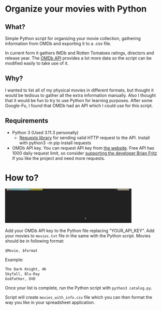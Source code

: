 # Organize your movies with Python

## What? 
Simple Python script for organizing your movie collection, gathering information from OMDb and exporting it to a .csv file. 

In current form it gathers IMDb and Rotten Tomatoes ratings, directors and release year. The [OMDb API](http://www.omdbapi.com) provides a lot more data so the script can be modified easily to take use of it.
## Why? 
I wanted to list all of my physical movies in different formats, but thought it would be tedious to gather all the extra information manually. Also I thought that it would be fun to try to use Python for learning purposes. After some Google-Fu, I found that OMDb had an API which I could use for this script.
## Requirements

- Python 3 (Used 3.11.3 personally)
    - [Requests library](https://pypi.org/project/requests/) for sending valid HTTP request to the API. Install with python3 -m pip install requests
- OMDb API key. You can request API key from [the website](http://www.omdbapi.com/apikey.aspx). Free API has 1000 daily request limit, so consider [supporting the developer Brian Fritz](https://www.patreon.com/join/omdb) if you like the project and need more requests.

# How to? 

![](example.gif)

Add your OMDb API key to the Python file replacing "YOUR_API_KEY".
Add your movies to `movies.txt` file in the same with the Python script.
Movies should be in following format:

`$Movie, $Format`

Example:
````
The Dark Knight, 4K
Skyfall, Blu-Ray
Godfather, DVD
`````

Once your list is complete, run the Python script with `python3 catalog.py`. 

Script will create `movies_with_info.csv` file which you can then format the way you like in your spreadsheet application.
